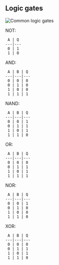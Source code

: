 Logic gates
-----------

![Common logic
gates](http://i1-news.softpedia-static.com/images/news2/How-Logic-Gates-Work-3.gif)

NOT:

     A | Q
    ---|---
     0 | 1
     1 | 0

AND:

     A | B | Q
    ---|---|---
     0 | 0 | 0
     0 | 1 | 0
     1 | 0 | 0
     1 | 1 | 1

NAND:

     A | B | Q
    ---|---|---
     0 | 0 | 1
     0 | 1 | 1
     1 | 0 | 1
     1 | 1 | 0

OR:

     A | B | Q
    ---|---|---
     0 | 0 | 0
     0 | 1 | 1
     1 | 0 | 1
     1 | 1 | 1

NOR:

     A | B | Q
    ---|---|---
     0 | 0 | 1
     0 | 1 | 0
     1 | 0 | 0
     1 | 1 | 0

XOR:

     A | B | Q
    ---|---|---
     0 | 0 | 0
     0 | 1 | 1
     1 | 0 | 1
     1 | 1 | 0
